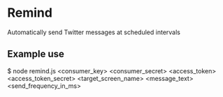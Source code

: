 # Remind
Automatically send Twitter messages at scheduled intervals

## Example use
$ node remind.js <consumer_key> <consumer_secret> <access_token> <access_token_secret> <target_screen_name> <message_text> <send_frequency_in_ms>


